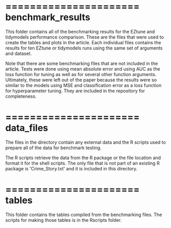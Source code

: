 ======================
benchmark_results
======================

This folder contains all of the benchmarking results for the 
EZtune and tidymodels performance comparison. These are the files
that were used to create the tables and plots in the article. Each
individual files contains the results for ten EZtune or
tidymodels runs using the same set of arguments and dataset. 

Note that there are some benchmarking files that are not included
in the article. Tests were done using mean absolute error and using
AUC as the loss function for tuning as well as for several other
function arguments. Ultimately, these were left
out of the paper because the results were so similar to the 
models using MSE and classification error as a loss function for
hyperparameter tuning. They are included in the repository for 
completeness. 


======================
data_files
======================

The files in the directory contain any external data and the
R scripts used to prepare all of the data for benchmark testing. 

The R scripts retrieve the data from the R package or the 
file location and format it for the shell scripts. The only 
file that is not part of an existing R package is 'Crime_Story.txt'
and it is included in this directory. 


======================
tables
======================

This folder contains the tables compiled from the benchmarking files. 
The scripts for making those tables is in the Rscripts folder. 
